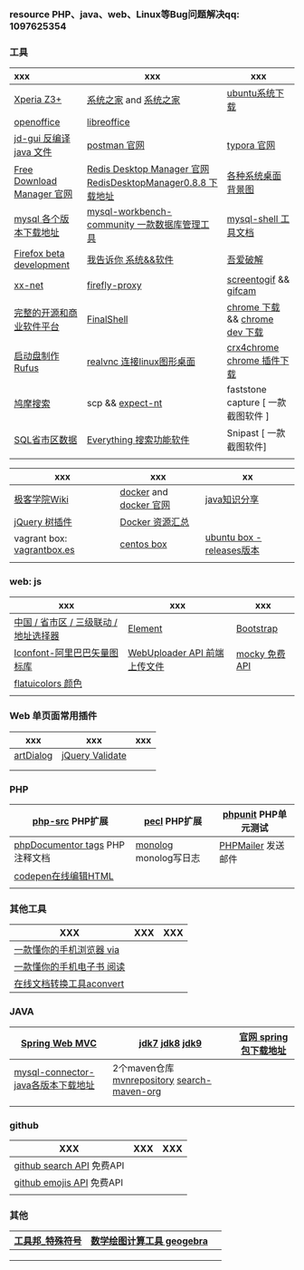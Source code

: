 ### resource    PHP、java、web、Linux等Bug问题解决qq: 1097625354

 ### 工具

| xxx                                                          | xxx                                                          | xxx                                                          |
| :----------------------------------------------------------- | ------------------------------------------------------------ | ------------------------------------------------------------ |
| [Xperia Z3+](http://bbs.gfan.com/forum.php?mod=viewthread&tid=9191328) | [系统之家](http://www.xitongzhijia.net/win7/201801/117820.html) and [系统之家](http://www.xitongzhijia.net/) | [ubuntu系统下载](http://cdimage.ubuntu.com/ubuntu-gnome/releases/) |
| [openoffice](http://www.openoffice.org/download/index.html)  | [libreoffice](https://www.libreoffice.org/)                  |                                                              |
| [jd-gui 反编译java 文件](http://jd.benow.ca/)                | [postman 官网](https://www.getpostman.com/)                  | [typora 官网](https://typora.io/)                            |
| [Free Download Manager 官网](https://www.freedownloadmanager.org/) | [Redis Desktop Manager 官网](https://redisdesktop.com/)<br /> [RedisDesktopManager0.8.8 下载地址](https://github.com/uglide/RedisDesktopManager/releases/tag/0.8.8) | [各种系统桌面背景图](http://oswallpapers.com/)               |
| [mysql 各个版本下载地址](http://ftp.ntu.edu.tw/MySQL/Downloads/) | [mysql-workbench-community 一款数据库管理工具](https://dev.mysql.com/get/Downloads/MySQLGUITools/mysql-workbench-community-6.3.10-winx64.msi) | [mysql-shell 工具文档](https://dev.mysql.com/doc/mysql-shell/8.0/en/mysql-shell-features.html "mysql-shell") |
| [Firefox beta development](https://www.mozilla.org/zh-CN/firefox/channel/desktop/) | [我告诉你 系统&&软件](https://msdn.itellyou.cn/)             | [吾爱破解](https://www.52pojie.cn/)                          |
| [xx-net](https://github.com/XX-net/XX-Net)                   | [firefly-proxy](https://github.com/yinghuocho/firefly-proxy) | [screentogif](https://www.screentogif.com/?l=zh_cn) &&  [gifcam](http://blog.bahraniapps.com/gifcam/) |
| [完整的开源和商业软件平台](https://sourceforge.net/)         | [FinalShell ](<http://www.hostbuf.com/t/988.html>)           | [chrome 下载](<https://www.google.cn/chrome/>)  && [chrome dev 下载](https://www.google.cn/chrome/dev/) |
| [启动盘制作 Rufus](https://rufus.ie/)                        | [realvnc 连接linux图形桌面](https://www.realvnc.com/en/connect/download/viewer/) | [crx4chrome chrome 插件下载](<https://www.crx4chrome.com/>)  |
| [鸠摩搜索](https://www.jiumodiary.com/)                      | scp && [expect-nt](https://github.com/an7oine/expect-nt/tree/master/original-5.21r1b1 "expect-nt") | faststone capture [ 一款截图软件 ]                           |
| [SQL省市区数据](https://github.com/xiangyuecn/AreaCity-JsSpider-StatsGov/releases) | [Everything 搜索功能软件](<https://www.voidtools.com/zh-cn/>) | Snipast [ 一款截图软件]                                      |
|                                                              |                                                              |                                                              |





| xxx                                                         | xxx                                                          | xx                                                           |
| ----------------------------------------------------------- | ------------------------------------------------------------ | ------------------------------------------------------------ |
| [极客学院Wiki](http://wiki.jikexueyuan.com/list/front-end/) | [docker](https://yeasy.gitbooks.io/docker_practice/content/) and [docker 官网](https://docs.docker.com/install/) | [java知识分享](http://java1234.com/)                         |
| [jQuery 树插件](http://www.treejs.cn/v3/demo.php#_101)      | [Docker 资源汇总](<https://www.runoob.com/docker/docker-resources.html>) |                                                              |
| vagrant box: [vagrantbox.es](http://www.vagrantbox.es/)     | [centos box](http://cloud.centos.org/centos/7/vagrant/x86_64/images/) | [ubuntu box -releases版本](http://cloud-images.ubuntu.com/releases/releases/ "记得要下载release版本") |
|                                                             |                                                              |                                                              |



### web: js

| xxx                                                          | xxx                                                          | xxx                                                          |
| ------------------------------------------------------------ | ------------------------------------------------------------ | ------------------------------------------------------------ |
| [中国 / 省市区 / 三级联动 / 地址选择器](https://github.com/fengyuanchen/distpicker) | [Element](https://element.eleme.cn/#/zh-CN/component/installation) | [Bootstrap](https://www.bootcss.com/)                        |
| [Iconfont-阿里巴巴矢量图标库](https://www.iconfont.cn/)      | [WebUploader API 前端上传文件](http://fex.baidu.com/webuploader/doc/index.html) | [mocky 免费API](https://designer.mocky.io/design/confirmation) |
| [flatuicolors 颜色](https://flatuicolors.com/)               |                                                              |                                                              |
|                                                              |                                                              |                                                              |

### Web 单页面常用插件

| xxx                                          | xxx                                              | xxx  |
| -------------------------------------------- | ------------------------------------------------ | ---- |
| [artDialog](http://aui.github.io/artDialog/) | [jQuery Validate](https://jqueryvalidation.org/) |      |
|                                              |                                                  |      |
|                                              |                                                  |      |



### PHP

| [php-src](https://github.com/php/php-src "php-src")  PHP扩展 | [pecl](https://pecl.php.net/ "pecl")   PHP扩展               | [phpunit](https://phpunit.readthedocs.io/en/7.3/textui.html#textui-examples-testcaseclass-php "phpunit")  PHP单元测试 |
| ------------------------------------------------------------ | ------------------------------------------------------------ | ------------------------------------------------------------ |
| [phpDocumentor tags](https://manual.phpdoc.org/HTMLSmartyConverter/HandS/phpDocumentor/tutorial_tags.pkg.html "phpDocumentor tags")  PHP注释文档 | [monolog](https://github.com/Seldaek/monolog "monolog")   monolog写日志 | [PHPMailer](https://github.com/PHPMailer/PHPMailer "PHPMailer")  发送邮件 |
| [codepen在线编辑HTML](https://codepen.io/pen/)               |                                                              |                                                              |
|                                                              |                                                              |                                                              |

### 其他工具

| XXX                                                          | XXX  | XXX  |
| ------------------------------------------------------------ | ---- | ---- |
| [一款懂你的手机浏览器 via](https://coolapk.com/apk/mark.via) |      |      |
| [一款懂你的手机电子书 阅读](https://www.coolapk.com/apk/com.gedoor.monkeybook) |      |      |
| [在线文档转换工具aconvert](https://www.aconvert.com/cn/document/) |      |      |

### JAVA

| [Spring Web MVC](https://docs.spring.io/spring/docs/current/spring-framework-reference/web.html#mvc) | [jdk7](http://www.oracle.com/technetwork/java/javase/downloads/java-archive-downloads-javase7-521261.html)  [jdk8](http://www.oracle.com/technetwork/java/javase/downloads/java-archive-javase8-2177648.html)  [jdk9](http://www.oracle.com/technetwork/java/javase/downloads/java-archive-javase9-3934878.html) | [官网 spring 包下载地址](https://repo.spring.io/webapp/#/artifacts/browse/tree/General/libs-release-local/org/springframework/spring/4.1.0.RELEASE) |
| ------------------------------------------------------------ | ------------------------------------------------------------ | ------------------------------------------------------------ |
| [mysql-connector-java各版本下载地址](https://mvnrepository.com/artifact/mysql/mysql-connector-java) | 2个maven仓库 [mvnrepository](https://mvnrepository.com)  [search-maven-org](https://search.maven.org) |                                                              |
|                                                              |                                                              |                                                              |
|                                                              |                                                              |                                                              |

### github

| XXX                                                          | XXX  | XXX  |
| ------------------------------------------------------------ | ---- | ---- |
| [github search API](https://docs.github.com/en/rest/reference/search) 免费API |      |      |
| [github emojis API](https://docs.github.com/en/free-pro-team@latest/rest/reference/emojis) 免费API |      |      |
|                                                              |      |      |

### 其他

| [工具邦_特殊符号](http://cn.piliapp.com/symbol/) | [数学绘图计算工具 geogebra ](https://www.geogebra.org/) |      |
| ------------------------------------------------ | ------------------------------------------------------- | ---- |
|                                                  |                                                         |      |
|                                                  |                                                         |      |
|                                                  |                                                         |      |

